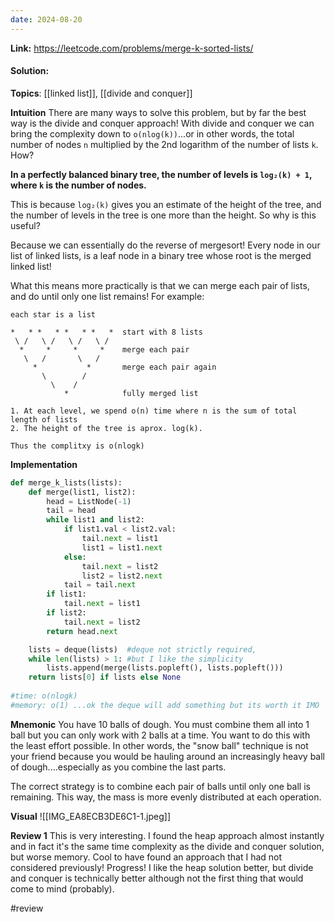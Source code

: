 ```yaml
---
date: 2024-08-20
---
```

**Link:** https://leetcode.com/problems/merge-k-sorted-lists/
#### Solution:

**Topics**: [[linked list]], [[divide and conquer]]

**Intuition**
There are many ways to solve this problem, but by far the best way is the divide and conquer approach! With divide and conquer we can bring the complexity down to `o(nlog(k))`...or in other words, the total number of nodes `n` multiplied by the 2nd logarithm of the number of lists `k`. How? 

**In a perfectly balanced binary tree, the number of levels is `log₂(k) + 1`, where `k` is the number of nodes.**

This is because `log₂(k)` gives you an estimate of the height of the tree, and the number of levels in the tree is one more than the height. So why is this useful? 

Because we can essentially do the reverse of mergesort! Every node in our list of linked lists, is a leaf node in a binary tree whose root is the merged linked list!

What this means more practically is that we can merge each pair of lists, and do until only one list remains! For example:

```
each star is a list

*   * *   * *   * *   *  start with 8 lists
 \ /   \ /   \ /   \ /
  *     *     *     *    merge each pair
   \   /       \   /
     *           *       merge each pair again
	   \        /
	     \    /
	        *            fully merged list

1. At each level, we spend o(n) time where n is the sum of total length of lists
2. The height of the tree is aprox. log(k). 

Thus the complitxy is o(nlogk)
```

**Implementation**
```python
def merge_k_lists(lists):
	def merge(list1, list2):
		head = ListNode(-1)
		tail = head
		while list1 and list2:
			if list1.val < list2.val:
				tail.next = list1
				list1 = list1.next
			else:
				tail.next = list2
				list2 = list2.next
			tail = tail.next
		if list1:
			tail.next = list1
		if list2:
			tail.next = list2
		return head.next

	lists = deque(lists)  #deque not strictly required,						 
	while len(lists) > 1: #but I like the simplicity
		lists.append(merge(lists.popleft(), lists.popleft()))
	return lists[0] if lists else None
			
#time: o(nlogk)
#memory: o(1) ...ok the deque will add something but its worth it IMO
```

**Mnemonic**
You have 10 balls of dough. You must combine them all into 1 ball but you can only work with 2 balls at a time. You want to do this with the least effort possible. In other words, the "snow ball" technique is not your friend because you would be hauling around an increasingly heavy ball of dough....especially as you combine the last parts. 

The correct strategy is to combine each pair of balls until only one ball is remaining. This way, the mass is more evenly distributed at each operation. 

**Visual** 
![[IMG_EA8ECB3DE6C1-1.jpeg]]

**Review 1**
This is very interesting. I found the heap approach almost instantly and in fact it's the same time complexity as the divide and conquer solution, but worse memory. Cool to have found an approach that I had not considered previously! Progress! I like the heap solution better, but divide and conquer is technically better although not the first thing that would come to mind (probably). 

#review 


